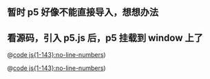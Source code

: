 ## 暂时 p5 好像不能直接导入，想想办法

## 看源码，引入 p5.js 后，p5 挂载到 window 上了

<CodeGroup>

<CodeGroupItem title="demo.vue" active>

@[code js{1-143}:no-line-numbers](../.vuepress/components/demo.vue))

  </CodeGroupItem>

  <CodeGroupItem title="p5Start.vue">

@[code js{1-143}:no-line-numbers](../.vuepress/components/p5Start.vue))

  </CodeGroupItem>

</CodeGroup>
